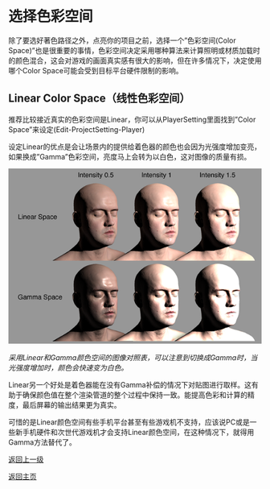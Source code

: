 # 选择色彩空间
除了要选好著色路径之外，点亮你的项目之前，选择一个”色彩空间(Color Space)”也是很重要的事情，色彩空间决定采用哪种算法来计算照明或材质加载时的颜色混合，这会对游戏的画面真实感有很大的影响，但在许多情况下，决定使用哪个Color Space可能会受到目标平台硬件限制的影响。

## Linear Color Space（线性色彩空间）
推荐比较接近真实的色彩空间是Linear，你可以从PlayerSetting里面找到”Color Space”来设定(Edit-ProjectSetting-Player)

设定Linear的优点是会让场景内的提供给着色器的颜色也会因为光强度增加变亮，如果换成”Gamma”色彩空间，亮度马上会转为以白色，这对图像的质量有损。

![](/Image/Graphics/Introduction/linearcolourspace_1.png)

*采用Linear和Gamma颜色空间的图像对照表，可以注意到切换成Gamma时，当光强度增加时，颜色会快速变为白色。*

Linear另一个好处是着色器能在没有Gamma补偿的情况下对贴图进行取样。这有助于确保颜色值在整个渲染管道的整个过程中保持一致。能提高色彩和计算的精度，最后屏幕的输出结果更为真实。

可惜的是Linear颜色空间有些手机平台甚至有些游戏机不支持，应该说PC或是一些新手机硬件和次世代游戏机才会支持Linear颜色空间，在这种情况下，就得用Gamma方法替代了。

[返回上一级](/Graphics/Introduction-to-Lighting-and-Rendering.md)

[返回主页](/README.md)
